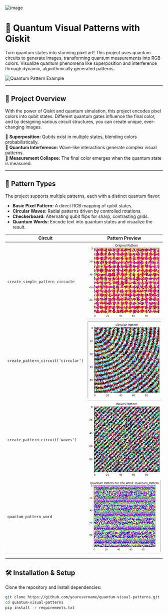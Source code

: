 ![image](https://github.com/user-attachments/assets/0a196c63-9668-4abe-80fc-20b1c8d7ec44)
# 🧠 Quantum Visual Patterns with Qiskit

Turn quantum states into stunning pixel art! This project uses quantum circuits to generate images, transforming quantum measurements into RGB colors. Visualize quantum phenomena like superposition and interference through dynamic, algorithmically generated patterns.

![Quantum Pattern Example](images/quantum_pattern_example.png)

---

## 🚀 **Project Overview**
With the power of Qiskit and quantum simulation, this project encodes pixel colors into qubit states. Different quantum gates influence the final color, and by designing various circuit structures, you can create unique, ever-changing images.

🔹 **Superposition:** Qubits exist in multiple states, blending colors probabilistically.  
🔹 **Quantum Interference:** Wave-like interactions generate complex visual patterns.  
🔹 **Measurement Collapse:** The final color emerges when the quantum state is measured.

---

## 🎨 **Pattern Types**
The project supports multiple patterns, each with a distinct quantum flavor:

- **Basic Pixel Pattern:** A direct RGB mapping of qubit states.  
- **Circular Waves:** Radial patterns driven by controlled rotations.  
- **Checkerboard:** Alternating qubit flips for sharp, contrasting grids.  
- **Quantum Words:** Encode text into quantum states and visualize the result.  

| **Circuit**                      | **Pattern Preview**                |
|------------------------------------|------------------------------------|
| `create_simple_pattern_circuite`            | ![Simple](images/simple.png)         |
| `create_pattern_circuit('circular')` | ![Circular](images/circular.png)   |
| `create_pattern_circuit('waves')`    | ![Waves](images/waves.png)         |
| `quantum_pattern_word`              | ![Word](images/word.png)           |

---

## 🛠 **Installation & Setup**

Clone the repository and install dependencies:

```bash
git clone https://github.com/yourusername/quantum-visual-patterns.git
cd quantum-visual-patterns
pip install -r requirements.txt
```


